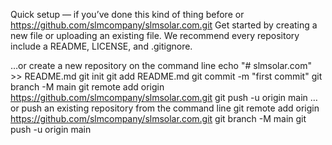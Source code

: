 Quick setup — if you’ve done this kind of thing before
or	
https://github.com/slmcompany/slmsolar.com.git
Get started by creating a new file or uploading an existing file. We recommend every repository include a README, LICENSE, and .gitignore.

…or create a new repository on the command line
echo "# slmsolar.com" >> README.md
git init
git add README.md
git commit -m "first commit"
git branch -M main
git remote add origin https://github.com/slmcompany/slmsolar.com.git
git push -u origin main
…or push an existing repository from the command line
git remote add origin https://github.com/slmcompany/slmsolar.com.git
git branch -M main
git push -u origin main